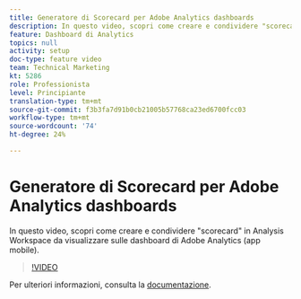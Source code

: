 ```yaml
---
title: Generatore di Scorecard per Adobe Analytics dashboards
description: In questo video, scopri come creare e condividere "scorecard" in Analysis Workspace da visualizzare sulle dashboard di Adobe Analytics (app mobile).
feature: Dashboard di Analytics
topics: null
activity: setup
doc-type: feature video
team: Technical Marketing
kt: 5286
role: Professionista
level: Principiante
translation-type: tm+mt
source-git-commit: f3b3fa7d91b0cb21005b57768ca23ed6700fcc03
workflow-type: tm+mt
source-wordcount: '74'
ht-degree: 24%

---
```



# Generatore di Scorecard per Adobe Analytics dashboards

In questo video, scopri come creare e condividere &quot;scorecard&quot; in Analysis Workspace da visualizzare sulle dashboard di Adobe Analytics (app mobile).

>[!VIDEO](https://video.tv.adobe.com/v/34544/?quality=12)

Per ulteriori informazioni, consulta la [documentazione](https://docs.adobe.com/help/it-IT/analytics/analyze/mobapp/home.html).
